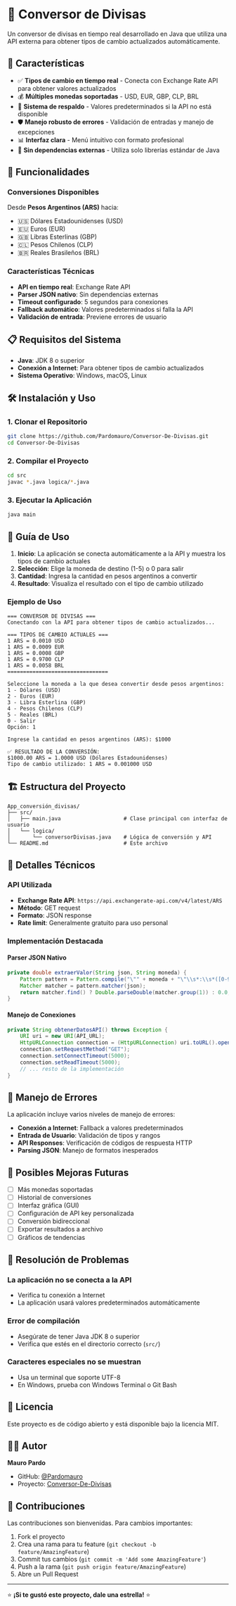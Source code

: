 # 💱 Conversor de Divisas

Un conversor de divisas en tiempo real desarrollado en Java que utiliza una API externa para obtener tipos de cambio actualizados automáticamente.

## 🌟 Características

- ✅ **Tipos de cambio en tiempo real** - Conecta con Exchange Rate API para obtener valores actualizados
- 💰 **Múltiples monedas soportadas** - USD, EUR, GBP, CLP, BRL
- 🔄 **Sistema de respaldo** - Valores predeterminados si la API no está disponible
- 🛡️ **Manejo robusto de errores** - Validación de entradas y manejo de excepciones
- 📊 **Interfaz clara** - Menú intuitivo con formato profesional
- 🔌 **Sin dependencias externas** - Utiliza solo librerías estándar de Java

## 🚀 Funcionalidades

### Conversiones Disponibles
Desde **Pesos Argentinos (ARS)** hacia:
- 🇺🇸 Dólares Estadounidenses (USD)
- 🇪🇺 Euros (EUR) 
- 🇬🇧 Libras Esterlinas (GBP)
- 🇨🇱 Pesos Chilenos (CLP)
- 🇧🇷 Reales Brasileños (BRL)

### Características Técnicas
- **API en tiempo real**: Exchange Rate API
- **Parser JSON nativo**: Sin dependencias externas
- **Timeout configurado**: 5 segundos para conexiones
- **Fallback automático**: Valores predeterminados si falla la API
- **Validación de entrada**: Previene errores de usuario

## 📋 Requisitos del Sistema

- **Java**: JDK 8 o superior
- **Conexión a Internet**: Para obtener tipos de cambio actualizados
- **Sistema Operativo**: Windows, macOS, Linux

## 🛠️ Instalación y Uso

### 1. Clonar el Repositorio
```bash
git clone https://github.com/Pardomauro/Conversor-De-Divisas.git
cd Conversor-De-Divisas
```

### 2. Compilar el Proyecto
```bash
cd src
javac *.java logica/*.java
```

### 3. Ejecutar la Aplicación
```bash
java main
```

## 📖 Guía de Uso

1. **Inicio**: La aplicación se conecta automáticamente a la API y muestra los tipos de cambio actuales
2. **Selección**: Elige la moneda de destino (1-5) o 0 para salir
3. **Cantidad**: Ingresa la cantidad en pesos argentinos a convertir
4. **Resultado**: Visualiza el resultado con el tipo de cambio utilizado

### Ejemplo de Uso
```
=== CONVERSOR DE DIVISAS ===
Conectando con la API para obtener tipos de cambio actualizados...

=== TIPOS DE CAMBIO ACTUALES ===
1 ARS = 0.0010 USD
1 ARS = 0.0009 EUR
1 ARS = 0.0008 GBP
1 ARS = 0.9700 CLP
1 ARS = 0.0058 BRL
================================

Seleccione la moneda a la que desea convertir desde pesos argentinos:
1 - Dólares (USD)
2 - Euros (EUR)
3 - Libra Esterlina (GBP)
4 - Pesos Chilenos (CLP)
5 - Reales (BRL)
0 - Salir
Opción: 1

Ingrese la cantidad en pesos argentinos (ARS): $1000

✅ RESULTADO DE LA CONVERSIÓN:
$1000.00 ARS = 1.0000 USD (Dólares Estadounidenses)
Tipo de cambio utilizado: 1 ARS = 0.001000 USD
```

## 🏗️ Estructura del Proyecto

```
App_conversión_divisas/
├── src/
│   ├── main.java                    # Clase principal con interfaz de usuario
│   └── logica/
│       └── conversorDivisas.java    # Lógica de conversión y API
└── README.md                        # Este archivo
```

## 🔧 Detalles Técnicos

### API Utilizada
- **Exchange Rate API**: `https://api.exchangerate-api.com/v4/latest/ARS`
- **Método**: GET request
- **Formato**: JSON response
- **Rate limit**: Generalmente gratuito para uso personal

### Implementación Destacada

#### Parser JSON Nativo
```java
private double extraerValor(String json, String moneda) {
    Pattern pattern = Pattern.compile("\"" + moneda + "\"\\s*:\\s*([0-9]*\\.?[0-9]+)");
    Matcher matcher = pattern.matcher(json);
    return matcher.find() ? Double.parseDouble(matcher.group(1)) : 0.0;
}
```

#### Manejo de Conexiones
```java
private String obtenerDatosAPI() throws Exception {
    URI uri = new URI(API_URL);
    HttpURLConnection connection = (HttpURLConnection) uri.toURL().openConnection();
    connection.setRequestMethod("GET");
    connection.setConnectTimeout(5000);
    connection.setReadTimeout(5000);
    // ... resto de la implementación
}
```

## 🚨 Manejo de Errores

La aplicación incluye varios niveles de manejo de errores:

- **Conexión a Internet**: Fallback a valores predeterminados
- **Entrada de Usuario**: Validación de tipos y rangos
- **API Responses**: Verificación de códigos de respuesta HTTP
- **Parsing JSON**: Manejo de formatos inesperados

## 🔄 Posibles Mejoras Futuras

- [ ] Más monedas soportadas
- [ ] Historial de conversiones
- [ ] Interfaz gráfica (GUI)
- [ ] Configuración de API key personalizada
- [ ] Conversión bidireccional
- [ ] Exportar resultados a archivo
- [ ] Gráficos de tendencias

## 🐛 Resolución de Problemas

### La aplicación no se conecta a la API
- Verifica tu conexión a Internet
- La aplicación usará valores predeterminados automáticamente

### Error de compilación
- Asegúrate de tener Java JDK 8 o superior
- Verifica que estés en el directorio correcto (`src/`)

### Caracteres especiales no se muestran
- Usa un terminal que soporte UTF-8
- En Windows, prueba con Windows Terminal o Git Bash

## 📄 Licencia

Este proyecto es de código abierto y está disponible bajo la licencia MIT.

## 👨‍💻 Autor

**Mauro Pardo**
- GitHub: [@Pardomauro](https://github.com/Pardomauro)
- Proyecto: [Conversor-De-Divisas](https://github.com/Pardomauro/Conversor-De-Divisas)

## 🤝 Contribuciones

Las contribuciones son bienvenidas. Para cambios importantes:

1. Fork el proyecto
2. Crea una rama para tu feature (`git checkout -b feature/AmazingFeature`)
3. Commit tus cambios (`git commit -m 'Add some AmazingFeature'`)
4. Push a la rama (`git push origin feature/AmazingFeature`)
5. Abre un Pull Request

---

⭐ **¡Si te gustó este proyecto, dale una estrella!** ⭐
